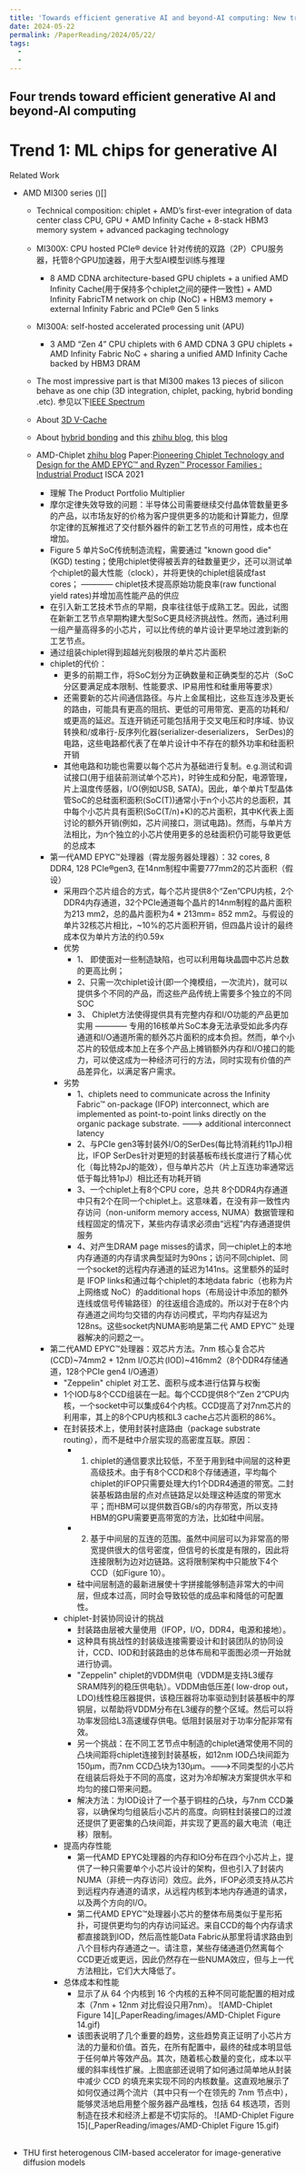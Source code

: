 ```yaml
---
title: 'Towards efficient generative AI and beyond-AI computing: New trends on ISSCC 2024 machine learning accelerators'
date: 2024-05-22
permalink: /PaperReading/2024/05/22/
tags:
  - 
  - 
---
```


## Four trends toward efficient generative AI and beyond-AI computing

# Trend 1: ML chips for generative AI
Related Work
* AMD MI300 series ()[]</br>
  * Technical composition: chiplet + AMD’s first-ever integration of data center class CPU, GPU + AMD Infinity Cache + 8-stack HBM3 memory system + advanced packaging technology
  
  * MI300X: CPU hosted PCIe® device
  针对传统的双路（2P）CPU服务器，托管8个GPU加速器，用于大型AI模型训练与推理
    * 8 AMD CDNA architecture-based GPU chiplets + a unified AMD Infinity Cache(用于保持多个chiplet之间的硬件一致性) + AMD Infinity FabricTM network on chip (NoC) + HBM3 memory + external Infinity Fabric and PCIe® Gen 5 links
  

  * MI300A: self-hosted accelerated processing unit (APU)
    * 3 AMD “Zen 4” CPU chiplets with 6 AMD CDNA 3 GPU chiplets + AMD Infinity Fabric NoC + sharing a unified AMD Infinity Cache backed by HBM3 DRAM
  * The most impressive part is that MI300 makes 13 pieces of silicon behave as one chip (3D integration, chiplet, packing, hybrid bonding .etc). 参见以下[IEEE Spectrum](https://spectrum.ieee.org/amd-mi300)
  * About [3D V-Cache](https://ieeexplore.ieee.org/document/9731565)
  * About [hybrid bonding](https://www.sciencedirect.com/science/article/pii/S0026271424000520) and this [zhihu blog](https://zhuanlan.zhihu.com/p/656053590), this [blog](https://www.ab-sm.com/a/22679)
  * AMD-Chiplet  [zhihu blog](https://zhuanlan.zhihu.com/p/658391280)
  Paper:[Pioneering Chiplet Technology and Design for the AMD EPYC™ and Ryzen™ Processor Families : Industrial Product](https://ieeexplore.ieee.org/document/9499852) ISCA 2021
    * 理解 The Product Portfolio Multiplier
    * 摩尔定律失效导致的问题：半导体公司需要继续交付晶体管数量更多的产品，以市场友好的价格为客户提供更多的功能和计算能力，但摩尔定律的瓦解推迟了交付额外器件的新工艺节点的可用性，成本也在增加。
    * Figure 5 单片SoC传统制造流程，需要通过 "known good die" (KGD) testing；使用chiplet使得被丢弃的硅数量更少，还可以测试单个chiplet的最大性能（clock），并将更快的chiplet组装成fast cores； ———— chiplet技术提高原始功能良率(raw functional yield rates)并增加高性能产品的供应
    * 在引入新工艺技术节点的早期，良率往往低于成熟工艺。因此，试图在新新工艺节点早期构建大型SoC更具经济挑战性。然而，通过利用一组产量高得多的小芯片，可以比传统的单片设计更早地过渡到新的工艺节点。
    * 通过组装chiplet得到超越光刻极限的单片芯片面积
    * chiplet的代价：
      * 更多的前期工作，将SoC划分为正确数量和正确类型的芯片（SoC分区要满足成本限制、性能要求、IP易用性和硅重用等要求）
      * 还需要新的芯片间通信路径。与片上金属相比，这些互连涉及更长的路由，可能具有更高的阻抗、更低的可用带宽、更高的功耗和/或更高的延迟。互连开销还可能包括用于交叉电压和时序域、协议转换和/或串行-反序列化器(serializer-deserializers， SerDes)的电路，这些电路都代表了在单片设计中不存在的额外功率和硅面积开销
      * 其他电路和功能也需要以每个芯片为基础进行复制。e.g.测试和调试接口(用于组装前测试单个芯片)，时钟生成和分配，电源管理，片上温度传感器，I/O(例如USB, SATA)。因此，单个单片T型晶体管SoC的总硅面积面积(SoC(T))通常小于n个小芯片的总面积，其中每个小芯片具有面积(SoC(T/n)+K)的芯片面积，其中K代表上面讨论的额外开销(例如，芯片间接口，测试电路)。然而，与单片方法相比，为n个独立的小芯片使用更多的总硅面积仍可能导致更低的总成本
    * 第一代AMD EPYC™处理器（霄龙服务器处理器）：32 cores, 8 DDR4, 128 PCIe®gen3, 在14nm制程中需要777mm2的芯片面积（假设）
      * 采用四个芯片组合的方式，每个芯片提供8个“Zen”CPU内核，2个DDR4内存通道，32个PCIe通道每个晶片的14nm制程的晶片面积为213 mm2，总的晶片面积为4 * 213mm= 852 mm2。与假设的单片32核芯片相比，~10%的芯片面积开销，但四晶片设计的最终成本仅为单片方法的约0.59x
      * 优势
        * 1、 即使面对一些制造缺陷，也可以利用每块晶圆中芯片总数的更高比例；
        * 2、只需一次chiplet设计(即一个掩模组，一次流片)，就可以提供多个不同的产品，而这些产品传统上需要多个独立的不同SOC
        * 3、 Chiplet方法使得提供具有完整内存和I/O功能的产品更加实用 ———— 专用的16核单片SoC本身无法承受如此多内存通道和I/O通道所需的额外芯片面积的成本负担。然而，单个小芯片的较低成本加上在多个产品上摊销额外内存和I/O接口的能力，可以使这成为一种经济可行的方法，同时实现有价值的产品差异化，以满足客户需求。
      * 劣势
        * 1、chiplets need to communicate across the Infinity Fabric™ on-package (IFOP) interconnect, which are implemented as point-to-point links directly on the organic package substrate. --->  additional interconnect latency
        * 2、与PCIe gen3等封装外I/O的SerDes(每比特消耗约11pJ)相比，IFOP SerDes针对更短的封装基板布线长度进行了精心优化（每比特2pJ的能效），但与单片芯片（片上互连功率通常远低于每比特1pJ）相比还有功耗开销
        * 3、一个chiplet上有8个CPU core，总共 8个DDR4内存通道中只有2个在同一个chiplet上。这意味着，在没有非一致性内存访问（non-uniform memory access, NUMA）数据管理和线程固定的情况下，某些内存请求必须由“远程”内存通道提供服务
        * 4、对产生DRAM page misses的请求，同一chiplet上的本地内存通道的内存请求典型延时为90ns；访问不同chiplet、同一个socket的远程内存通道的延迟为141ns。这里额外的延时是 IFOP links和通过每个chiplet的本地data fabric（也称为片上网络或 NoC）的additional hops（布局设计中添加的额外连线或信号传输路径）的往返组合造成的。所以对于在8个内存通道之间均匀交错的内存访问模式，平均内存延迟为128ns。这些socket内NUMA影响是第二代 AMD EPYC™ 处理器解决的问题之一。
    * 第二代AMD EPYC™处理器：双芯片方法。7nm 核心复合芯片(CCD)~74mm2 + 12nm I/O芯片(IOD)~416mm2（8个DDR4存储通道，128个PCIe gen4 I/O通道）
      * "Zeppelin" chiplet 对工艺、面积与成本进行估算与权衡
      * 1个IOD与8个CCD组装在一起。每个CCD提供8个“Zen 2”CPU内核，一个socket中可以集成64个内核。CCD提高了对7nm芯片的利用率，其上的8个CPU内核和L3 cache占芯片面积的86%。
      * 在封装技术上，使用封装衬底路由（package substrate routing），而不是硅中介层实现的高密度互联。原因：
        * 1. chiplet的通信要求比较低，不至于用到硅中间层的这种更高级技术。由于有8个CCD和8个存储通道，平均每个chiplet的IFOP只需要处理大约1个DDR4通道的带宽。二封装基板路由层的点对点链路足以处理这种适度的带宽水平；而HBM可以提供数百GB/s的内存带宽，所以支持HBM的GPU需要更高带宽的方法，比如硅中间层。
        * 2. 基于中间层的互连的范围。虽然中间层可以为非常高的带宽提供很大的信号密度，但信号的长度是有限的，因此将连接限制为边对边链路。这将限制架构中只能放下4个CCD（如Figure 10）。
        * 硅中间层制造的最新进展使十字拼接能够制造非常大的中间层，但成本过高，同时会导致较低的成品率和降低的可配置性。
      * chiplet-封装协同设计的挑战
        * 封装路由层被大量使用（IFOP，I/O，DDR4，电源和接地）。
        * 这种具有挑战性的封装级连接需要设计和封装团队的协同设计，CCD、IOD和封装路由的总体布局和平面图必须一开始就进行协调。
        * "Zeppelin" chiplet的VDDM供电（VDDM是支持L3缓存SRAM阵列的稳压供电轨）。VDDM由低压差( low-drop out，LDO)线性稳压器提供，该稳压器将功率驱动到封装基板中的厚铜层，以帮助将VDDM分布在L3缓存的整个区域。然后可以将功率发回给L3高速缓存供电。低阻封装层对于功率分配非常有效。
        * 另一个挑战：在不同工艺节点中制造的chiplet通常使用不同的凸块间距将chiplet连接到封装基板，如12nm IOD凸块间距为150μm，而7nm CCD凸块为130μm。--->不同类型的小芯片在组装后将处于不同的高度，这对为冷却解决方案提供水平和均匀的接口带来问题。
        * 解决方法：为IOD设计了一个基于铜柱的凸块，与7nm CCD兼容，以确保均匀组装后小芯片的高度。向铜柱封装接口的过渡还提供了更密集的凸块间距，并实现了更高的最大电流（电迁移）限制。
      * 提高内存性能
        * 第一代AMD EPYC处理器的内存和IO分布在四个小芯片上，提供了一种只需要单个小芯片设计的架构，但也引入了封装内NUMA（非统一内存访问）效应。此外，IFOP必须支持从芯片到远程内存通道的请求，从远程内核到本地内存通道的请求，以及两个方向的I/O。
        * 第二代AMD EPYC™处理器小芯片的整体布局类似于星形拓扑，可提供更均匀的内存访问延迟。来自CCD的每个内存请求都直接跳到IOD，然后高性能Data Fabric从那里将请求路由到八个目标内存通道之一。请注意，某些存储通道仍然离每个CCD更近或更远，因此仍然存在一些NUMA效应，但与上一代方法相比，它们大大降低了。
      * 总体成本和性能
        * 显示了从 64 个内核到 16 个内核的五种不同可能配置的相对成本（7nm + 12nm 对比假设只用7nm）。
![AMD-Chiplet Figure 14](_PaperReading/images/AMD-Chiplet Figure 14.gif)
        * 该图表说明了几个重要的趋势，这些趋势真正证明了小芯片方法的力量和价值。首先，在所有配置中，最终的硅成本明显低于任何单片等效产品。其次，随着核心数量的变化，成本以平缓的斜率线性扩展。上图底部还说明了如何通过简单地从封装中减少 CCD 的填充来实现不同的内核数量。这直观地展示了如何仅通过两个流片（其中只有一个在领先的 7nm 节点中），能够灵活地启用整个服务器产品堆栈，包括 64 核选项，否则制造在技术和经济上都是不切实际的。
![AMD-Chiplet Figure 15](_PaperReading/images/AMD-Chiplet Figure 15.gif)
  

  </br>
* THU first heterogenous CIM-based accelerator for image-generative diffusion models